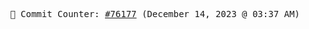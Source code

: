 <p align="center">
    <samp>
        📮 Commit Counter: <a href="https://github.com/Javascript-void0/Javascript-void0/commits/main">#76177</a> (December 14, 2023 @ 03:37 AM)
    </samp>
</p>